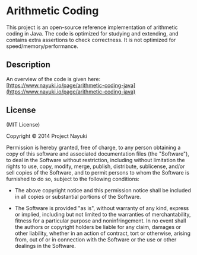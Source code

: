 Arithmetic Coding
==============

This project is an open-source reference implementation of arithmetic coding
in Java. The code is optimized for studying and extending, and contains extra
assertions to check correctness. It is not optimized for speed/memory/performance.


Description
-----------

An overview of the code is given here: [https://www.nayuki.io/page/arithmetic-coding-java](https://www.nayuki.io/page/arithmetic-coding-java)


License
-------

(MIT License)

Copyright © 2014 Project Nayuki

Permission is hereby granted, free of charge, to any person obtaining a copy of
this software and associated documentation files (the "Software"), to deal in
the Software without restriction, including without limitation the rights to
use, copy, modify, merge, publish, distribute, sublicense, and/or sell copies of
the Software, and to permit persons to whom the Software is furnished to do so,
subject to the following conditions:

* The above copyright notice and this permission notice shall be included in
  all copies or substantial portions of the Software.

* The Software is provided "as is", without warranty of any kind, express or
  implied, including but not limited to the warranties of merchantability,
  fitness for a particular purpose and noninfringement. In no event shall the
  authors or copyright holders be liable for any claim, damages or other
  liability, whether in an action of contract, tort or otherwise, arising from,
  out of or in connection with the Software or the use or other dealings in the
  Software.
